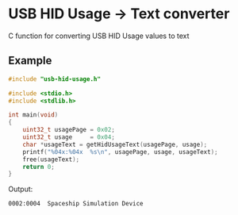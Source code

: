 # USB HID Usage → Text converter

C function for converting USB HID Usage values to text

## Example
```c
#include "usb-hid-usage.h"

#include <stdio.h>
#include <stdlib.h>

int main(void)
{
    uint32_t usagePage = 0x02;
    uint32_t usage     = 0x04;
    char *usageText = getHidUsageText(usagePage, usage);
    printf("%04x:%04x  %s\n", usagePage, usage, usageText);
    free(usageText);
    return 0;
}
```

Output:

    0002:0004  Spaceship Simulation Device
